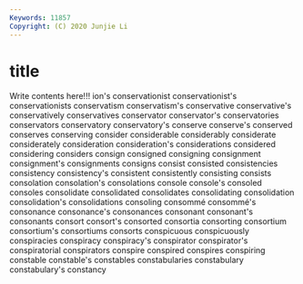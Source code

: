 ```yaml
---
Keywords: 11857
Copyright: (C) 2020 Junjie Li
---
```


# title

Write contents here!!!
ion's 
conservationist 
conservationist's 
conservationists 
conservatism 
conservatism's 
conservative 
conservative's 
conservatively
conservatives 
conservator 
conservator's 
conservatories 
conservators 
conservatory 
conservatory's 
conserve 
conserve's 
conserved
conserves 
conserving 
consider 
considerable 
considerably 
considerate 
considerately 
consideration 
consideration's 
considerations
considered 
considering 
considers 
consign 
consigned 
consigning 
consignment 
consignment's 
consignments 
consigns
consist 
consisted 
consistencies 
consistency 
consistency's 
consistent 
consistently 
consisting 
consists 
consolation
consolation's 
consolations 
console 
console's 
consoled 
consoles 
consolidate 
consolidated 
consolidates 
consolidating
consolidation 
consolidation's 
consolidations 
consoling 
consommé 
consommé's 
consonance 
consonance's 
consonances 
consonant
consonant's 
consonants 
consort 
consort's 
consorted 
consortia 
consorting 
consortium 
consortium's 
consortiums
consorts 
conspicuous 
conspicuously 
conspiracies 
conspiracy 
conspiracy's 
conspirator 
conspirator's 
conspiratorial 
conspirators
conspire 
conspired 
conspires 
conspiring 
constable 
constable's 
constables 
constabularies 
constabulary 
constabulary's
constancy 
